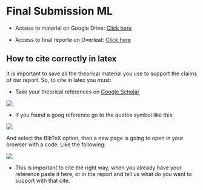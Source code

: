 # Final Submission ML

- Access to material on Google Drive: <a target="_blank" href="https://drive.google.com/drive/folders/1HEHF4DR4h4cSUddruBbbZz_JwCdSRHnl">Click here</a>

- Access to final reporte on Overleaf: <a target="_blank" href="https://www.overleaf.com/7444613838grqbvxdwthxx">Click here</a>


## How to cite correctly in latex

It is important to save all the theorical material you use to support the claims of our report. So, to cite in latex you must:

- Take your theorical references on <a target="_blank" href="https://scholar.google.es/">Google Scholar</a>

<img src="https://upload.wikimedia.org/wikipedia/commons/c/c1/Google_Scholar_home_page.png">

- If you found a goog reference go to the quotes symbol like this:

<img src="https://latex-tutorial.com/wp-content/uploads/2021/07/Google.jpg">

And select the BibTeX option, then a new page is going to open in your browser with a code. Like the following:

<img src="https://lh3.googleusercontent.com/E6DKY251Uw8p4egRcdyvYMLdsIRsA0cbBXDYNjSEotddrvJnEvarAAfX1Hk_AUNDaYchTBo1Ec2_mWfO8xT3SSWjSXBkbgbKWQz-zx2yj7JLuKQL9vz6lSzXJvemtnqJQ37AYw7s=s0">

- This is important to cite the right way, when you already have your reference paste it here, or in the report and tell us what do you want to support with that cite.



